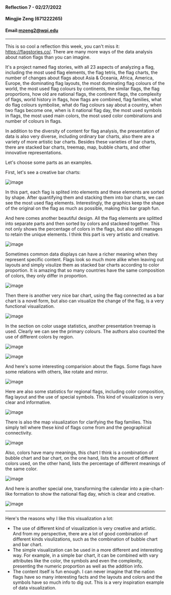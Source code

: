 #### Reflection 7 - 02/27/2022
#### Mingjie Zeng (671222265)
#### Email:mzeng2@wpi.edu
----

This is so cool a reflection this week, you can't miss it: https://flagstories.co/. There are many more ways of the data analysis about nation flags than you can imagine.

It's a project named flag stories, with all 23 aspects of analyzing a flag, including the most used flag elements, the flag tetris, the flag charts, the number of changes about flags about Asia & Oceania, Africa, America, Europe, 
the dominating flag layouts, the most dominating flag colours of the world, the most used flag colours by continents, the similar flags, the flag proportions, how old are national flags,
the continent flags, the complexity of flags, world history in flags, how flags are combined, flag families, what do flag colours symbolise, what do flag colours say about a country, 
when two flags become one, when is it national flag day, the most used symbols in flags, the most used main colors, the most used color combinations and number of colours in flags.

In addition to the diversity of content for flag analysis, the presentation of data is also very diverse, including ordinary bar charts, also there are a variety of more artistic bar charts. Besides these varieties of bar charts, there are stacked bar charts, treemap, map, bubble charts, and other innovative representations.

Let's choose some parts as an examples.

First, let's see a creative bar charts:

![image](https://github.com/JasmineZZZ9/reflections/blob/master/pics/r7-bar1.jpg)

In this part, each flag is splited into elements and these elements are sorted by shape. After quantifying them and stacking them
into bar charts, we can see the most used flag elements. Interestingly, the graphics keep the shape of the original on the flag as much as possible, making this bar graph fun.

And here comes another beautiful design. All the flag elements are splitted into separate parts and then sorted by colors and stackeed together. 
This not only shows the percentage of colors in the flags, but also still manages to retain the unique elements. I think this part is very artistic and creative.

![image](https://github.com/JasmineZZZ9/reflections/blob/master/pics/r7-stack1.jpg)

Sometimes common data displays can have a richer meaning when they represent specific content. Flags look so much more alike when leaving out layouts and simply visulize them as stacked bar charts according to color proportion.
It is amazing that so many countries have the same composition of colors, they only differ in proportion.

![image](https://github.com/JasmineZZZ9/reflections/blob/master/pics/r7-stack2.jpg)

Then there is another very nice bar chart, using the flag connected as a bar chart is a novel form, but also can visualize the change of the flag, is a very functional visualization.

![image](https://github.com/JasmineZZZ9/reflections/blob/master/pics/r7-bar2.jpg)

In the section on color usage statistics, another presentation treemap is used. Clearly we can see the primary colours. The authors also counted the use of different colors by region.

![image](https://github.com/JasmineZZZ9/reflections/blob/master/pics/r7-treemap1.jpg)

![image](https://github.com/JasmineZZZ9/reflections/blob/master/pics/r7-treemap2.jpg)

And here's some interesting comparision about the flags. Some flags have some relations with others, like rotate and mirror.

![image](https://github.com/JasmineZZZ9/reflections/blob/master/pics/r7-comp1.jpg)

Here are also some statistics for regional flags, including color composition, flag layout and the use of special symbols. This kind of visualization is very clear and informative.

![image](https://github.com/JasmineZZZ9/reflections/blob/master/pics/r7-comb1.jpg)

There is also the map visualization for clarifying the flag families. This simply tell where these kind of flags come from and the geographical connectivity.

![image](https://github.com/JasmineZZZ9/reflections/blob/master/pics/r7-map.jpg)

Also, colors have many meanings, this chart I think is a combination of bubble chart and bar chart, on the one hand, lists the amount of different colors used, on the other hand, lists the percentage of different meanings of the same color.

![image](https://github.com/JasmineZZZ9/reflections/blob/master/pics/r7-color.jpg)

And here is another special one, transforming the calendar into a pie-chart-like formation to show the national flag day, which is clear and creative.

![image](https://github.com/JasmineZZZ9/reflections/blob/master/pics/r7-calendar.jpg)

----

Here's the reasons why I like this visualization a lot:
- The use of different kind of visualization is very creative and artistic. And from my perspective, there are a lot of good combination of different kinds visulizations, such as the combination of bubble chart and bar chart.
- The simple visualization can be used in a more different and interesting way. For example, in a simple bar chart, it can be combined with vary attributes like the color, the symbols and even the complexity, presenting the numeric proportion as well as the addition info.
- The content itself is fun enough. I can never imagine that the nation flags have so many interesting facts and the layouts and colors and the symbols have so much info to dig out. This is a very inspiration example of data visualization.



